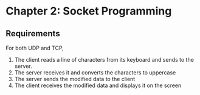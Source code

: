 # Chapter 2: Socket Programming

## Requirements

For both UDP and TCP,

1. The client reads a line of characters from its keyboard and sends to the server.
2. The server receives it and converts the characters to uppercase
3. The server sends the modified data to the client
4. The client receives the modified data and displays it on the screen

